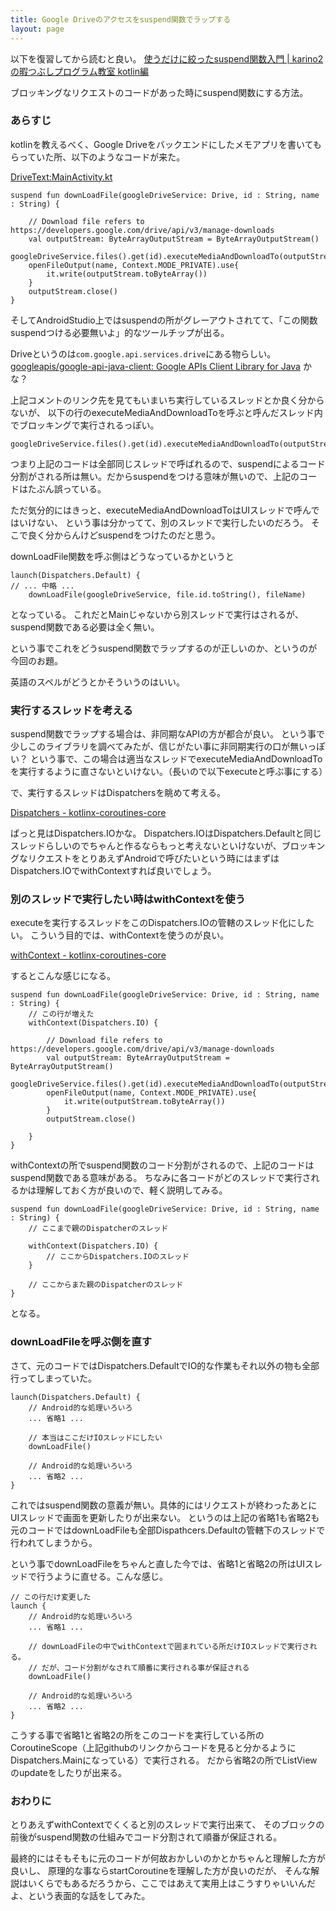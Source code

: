 ```yaml
---
title: Google Driveのアクセスをsuspend関数でラップする
layout: page
---
```


以下を復習してから読むと良い。
[使うだけに絞ったsuspend関数入門 | karino2の暇つぶしプログラム教室 kotlin編](https://karino2.github.io/kotlin-lesson/suspend_intro.html)

ブロッキングなリクエストのコードがあった時にsuspend関数にする方法。

### あらすじ

kotlinを教えるべく、Google Driveをバックエンドにしたメモアプリを書いてもらっていた所、以下のようなコードが来た。

[DriveText:MainActivity.kt](https://github.com/harukawa/DriveText/blob/876f8df92ba1b8dfbabdeb7102e6675958109ed2/app/src/main/java/com/github/harukawa/drivetext/MainActivity.kt#L260-L269)

```
suspend fun downLoadFile(googleDriveService: Drive, id : String, name : String) {

    // Download file refers to https://developers.google.com/drive/api/v3/manage-downloads
    val outputStream: ByteArrayOutputStream = ByteArrayOutputStream()
    googleDriveService.files().get(id).executeMediaAndDownloadTo(outputStream)
    openFileOutput(name, Context.MODE_PRIVATE).use{
        it.write(outputStream.toByteArray())
    }
    outputStream.close()
}
```

そしてAndroidStudio上ではsuspendの所がグレーアウトされてて、「この関数suspendつける必要無いよ」的なツールチップが出る。

Driveというのは`com.google.api.services.drive`にある物らしい。
[googleapis/google-api-java-client: Google APIs Client Library for Java](https://github.com/googleapis/google-api-java-client) かな？

上記コメントのリンク先を見てもいまいち実行しているスレッドとか良く分からないが、
以下の行のexecuteMediaAndDownloadToを呼ぶと呼んだスレッド内でブロッキングで実行されるっぽい。

```
googleDriveService.files().get(id).executeMediaAndDownloadTo(outputStream)
```

つまり上記のコードは全部同じスレッドで呼ばれるので、suspendによるコード分割がされる所は無い。だからsuspendをつける意味が無いので、上記のコードはたぶん誤っている。

ただ気分的にはきっと、executeMediaAndDownloadToはUIスレッドで呼んではいけない、
という事は分かってて、別のスレッドで実行したいのだろう。
そこで良く分からんけどsuspendをつけたのだと思う。

downLoadFile関数を呼ぶ側はどうなっているかというと

```
launch(Dispatchers.Default) {
// ... 中略 ...
    downLoadFile(googleDriveService, file.id.toString(), fileName)
```

となっている。
これだとMainじゃないから別スレッドで実行はされるが、suspend関数である必要は全く無い。

という事でこれをどうsuspend関数でラップするのが正しいのか、というのが今回のお題。

英語のスペルがどうとかそういうのはいい。


### 実行するスレッドを考える

suspend関数でラップする場合は、非同期なAPIの方が都合が良い。
という事で少しこのライブラリを調べてみたが、信じがたい事に非同期実行の口が無いっぽい？
という事で、この場合は適当なスレッドでexecuteMediaAndDownloadToを実行するように直さないといけない。（長いので以下executeと呼ぶ事にする）

で、実行するスレッドはDispatchersを眺めて考える。

[Dispatchers - kotlinx-coroutines-core](https://kotlin.github.io/kotlinx.coroutines/kotlinx-coroutines-core/kotlinx.coroutines/-dispatchers/index.html)

ぱっと見はDispatchers.IOかな。
Dispatchers.IOはDispatchers.Defaultと同じスレッドらしいのでちゃんと作るならもっと考えないといけないが、ブロッキングなリクエストをとりあえずAndroidで呼びたいという時にはまずはDispatchers.IOでwithContextすれば良いでしょう。

### 別のスレッドで実行したい時はwithContextを使う

executeを実行するスレッドをこのDispatchers.IOの管轄のスレッド化にしたい。
こういう目的では、withContextを使うのが良い。

[withContext - kotlinx-coroutines-core](https://kotlin.github.io/kotlinx.coroutines/kotlinx-coroutines-core/kotlinx.coroutines/with-context.html)


するとこんな感じになる。

```
suspend fun downLoadFile(googleDriveService: Drive, id : String, name : String) {
    // この行が増えた
    withContext(Dispatchers.IO) {

        // Download file refers to https://developers.google.com/drive/api/v3/manage-downloads
        val outputStream: ByteArrayOutputStream = ByteArrayOutputStream()
        googleDriveService.files().get(id).executeMediaAndDownloadTo(outputStream)
        openFileOutput(name, Context.MODE_PRIVATE).use{
            it.write(outputStream.toByteArray())
        }
        outputStream.close()

    }
}

```

withContextの所でsuspend関数のコード分割がされるので、上記のコードはsuspend関数である意味がある。
ちなみに各コードがどのスレッドで実行されるかは理解しておく方が良いので、軽く説明してみる。

```
suspend fun downLoadFile(googleDriveService: Drive, id : String, name : String) {
    // ここまで親のDispatcherのスレッド

    withContext(Dispatchers.IO) {
        // ここからDispatchers.IOのスレッド
    }

    // ここからまた親のDispatcherのスレッド
}

```

となる。

### downLoadFileを呼ぶ側を直す

さて、元のコードではDispatchers.DefaultでIO的な作業もそれ以外の物も全部行ってしまっていた。

```
launch(Dispatchers.Default) {
    // Android的な処理いろいろ
    ... 省略1 ...

    // 本当はここだけIOスレッドにしたい
    downLoadFile()

    // Android的な処理いろいろ
    ... 省略2 ...
}
```

これではsuspend関数の意義が無い。具体的にはリクエストが終わったあとにUIスレッドで画面を更新したりが出来ない。
というのは上記の省略1も省略2も元のコードではdownLoadFileも全部Dispathcers.Defaultの管轄下のスレッドで行われてしまうから。

という事でdownLoadFileをちゃんと直した今では、省略1と省略2の所はUIスレッドで行うように直せる。こんな感じ。


```
// この行だけ変更した
launch {
    // Android的な処理いろいろ
    ... 省略1 ...

    // downLoadFileの中でwithContextで囲まれている所だけIOスレッドで実行される。
    // だが、コード分割がなされて順番に実行される事が保証される
    downLoadFile()

    // Android的な処理いろいろ
    ... 省略2 ...
}
```

こうする事で省略1と省略2の所をこのコードを実行している所のCoroutineScope（上記githubのリンクからコードを見ると分かるようにDispatchers.Mainになっている）で実行される。
だから省略2の所でListViewのupdateをしたりが出来る。

### おわりに

とりあえずwithContextでくくると別のスレッドで実行出来て、
そのブロックの前後がsuspend関数の仕組みでコード分割されて順番が保証される。

最終的にはそもそもに元のコードが何故おかしいのかとかちゃんと理解した方が良いし、
原理的な事ならstartCoroutineを理解した方が良いのだが、
そんな解説はいくらでもあるだろうから、ここではあえて実用上はこうすりゃいいんだよ、という表面的な話をしてみた。